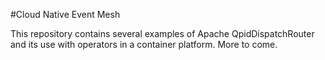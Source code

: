 #Cloud Native Event Mesh

This repository contains several examples of Apache QpidDispatchRouter and its use with operators in a container platform. More to come.  